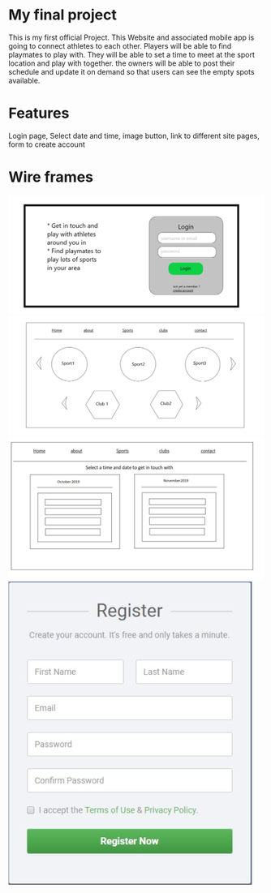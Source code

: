 # My final project
 This is my first official Project.
 This Website and associated mobile app is going to connect athletes to each other.
 Players will be able to find playmates to play with.
 They will be able to set a time to meet at the sport location and play with together.
 the owners will be able to post their schedule and update it on demand so that users can see the empty spots available.

 # Features
Login page, Select date and time, image button, link to different site pages, form to create account 

# Wire frames
![Login page](wf1.jpg)
![image button](wf2.jpg)
![date and time select](wf3.jpg)
![date and time select](wf4.jpg)
